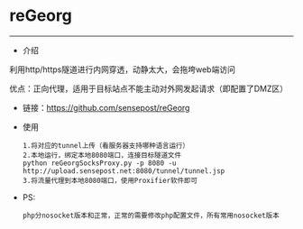 # reGeorg

---

- 介绍

利用http/https隧道进行内网穿透，动静太大，会拖垮web端访问

优点：正向代理，适用于目标站点不能主动对外网发起请求（即配置了DMZ区）

- 链接：https://github.com/sensepost/reGeorg

- 使用

  ```
  1.将对应的tunnel上传（看服务器支持哪种语言运行）
  2.本地运行，绑定本地8080端口，连接目标隧道文件
  python reGeorgSocksProxy.py -p 8080 -u http://upload.sensepost.net:8080/tunnel/tunnel.jsp
  3.将流量代理到本地8080端口，使用Proxifier软件即可
  ```
  
- PS:

  ```
  php分nosocket版本和正常，正常的需要修改php配置文件，所有常用nosocket版本
  ```

  


